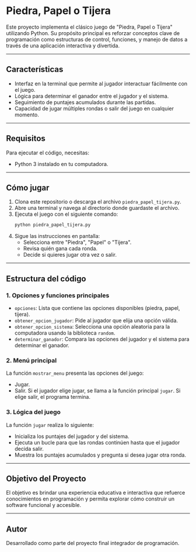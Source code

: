 # Piedra, Papel o Tijera

Este proyecto implementa el clásico juego de "Piedra, Papel o Tijera" utilizando Python. Su propósito principal es reforzar conceptos clave de programación como estructuras de control, funciones, y manejo de datos a través de una aplicación interactiva y divertida.

---

## **Características**
- Interfaz en la terminal que permite al jugador interactuar fácilmente con el juego.
- Lógica para determinar el ganador entre el jugador y el sistema.
- Seguimiento de puntajes acumulados durante las partidas.
- Capacidad de jugar múltiples rondas o salir del juego en cualquier momento.

---

## **Requisitos**
Para ejecutar el código, necesitas:
- Python 3 instalado en tu computadora.

---

## **Cómo jugar**
1. Clona este repositorio o descarga el archivo `piedra_papel_tijera.py`.
2. Abre una terminal y navega al directorio donde guardaste el archivo.
3. Ejecuta el juego con el siguiente comando:
   ```bash
   python piedra_papel_tijera.py
   ```
4. Sigue las instrucciones en pantalla:
   - Selecciona entre "Piedra", "Papel" o "Tijera".
   - Revisa quién gana cada ronda.
   - Decide si quieres jugar otra vez o salir.

---

## **Estructura del código**
### **1. Opciones y funciones principales**
- `opciones`: Lista que contiene las opciones disponibles (piedra, papel, tijera).
- `obtener_opcion_jugador`: Pide al jugador que elija una opción válida.
- `obtener_opcion_sistema`: Selecciona una opción aleatoria para la computadora usando la biblioteca `random`.
- `determinar_ganador`: Compara las opciones del jugador y el sistema para determinar el ganador.

### **2. Menú principal**
La función `mostrar_menu` presenta las opciones del juego:
- Jugar.
- Salir.
Si el jugador elige jugar, se llama a la función principal `jugar`. Si elige salir, el programa termina.

### **3. Lógica del juego**
La función `jugar` realiza lo siguiente:
- Inicializa los puntajes del jugador y del sistema.
- Ejecuta un bucle para que las rondas continúen hasta que el jugador decida salir.
- Muestra los puntajes acumulados y pregunta si desea jugar otra ronda.

---

## **Objetivo del Proyecto**
El objetivo es brindar una experiencia educativa e interactiva que refuerce conocimientos en programación y permita explorar cómo construir un software funcional y accesible.

---

## **Autor**
Desarrollado como parte del proyecto final integrador de programación.

